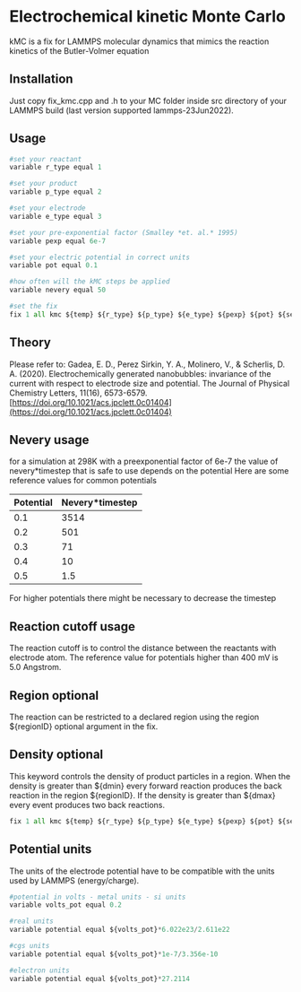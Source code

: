 # Electrochemical kinetic Monte Carlo

kMC is a fix for LAMMPS molecular dynamics that mimics the reaction kinetics of the Butler-Volmer equation

## Installation

Just copy fix_kmc.cpp and .h to your MC folder inside src directory of your LAMMPS build (last version supported lammps-23Jun2022).

## Usage

```python
#set your reactant
variable r_type equal 1

#set your product
variable p_type equal 2

#set your electrode
variable e_type equal 3

#set your pre-exponential factor (Smalley *et. al.* 1995)
variable pexp equal 6e-7

#set your electric potential in correct units
variable pot equal 0.1

#how often will the kMC steps be applied
variable nevery equal 50

#set the fix
fix 1 all kmc ${temp} ${r_type} ${p_type} ${e_type} ${pexp} ${pot} ${seed} ${nevery} ${rxn_cutoff}


```
## Theory
Please refer to:
Gadea, E. D., Perez Sirkin, Y. A., Molinero, V., & Scherlis, D. A. (2020). Electrochemically generated nanobubbles: invariance of the current with respect to electrode size and potential. The Journal of Physical Chemistry Letters, 11(16), 6573-6579.
[https://doi.org/10.1021/acs.jpclett.0c01404](https://doi.org/10.1021/acs.jpclett.0c01404)
## Nevery usage
for a simulation at 298K with a preexponential factor of 6e-7
the value of nevery*timestep that is safe to use depends on the potential
Here are some reference values for common potentials

| Potential | Nevery*timestep |
|-----------|-----------------|
| 0.1       | 3514            |
| 0.2       | 501             |
| 0.3       | 71              |
| 0.4       | 10              |
| 0.5       | 1.5             |

For higher potentials there might be necessary to decrease the timestep

## Reaction cutoff usage
The reaction cutoff is to control the distance between the reactants with electrode atom. The reference value for potentials higher than 400 mV is 5.0 Angstrom.

## Region optional
The reaction can be restricted to a declared region using the region ${regionID} optional argument in the fix.

## Density optional
This keyword controls the density of product particles in a region. When the density is greater than ${dmin} every forward reaction produces the back reaction in the region ${regionID}. If the density is greater than ${dmax} every event produces two back reactions.
```python
fix 1 all kmc ${temp} ${r_type} ${p_type} ${e_type} ${pexp} ${pot} ${seed} ${nevery} ${rxn_cutoff} density ${regionID} ${dmin} ${dmax}
```

## Potential units
The units of the electrode potential have to be compatible with the units used by LAMMPS (energy/charge).

```python
#potential in volts - metal units - si units
variable volts_pot equal 0.2

#real units
variable potential equal ${volts_pot}*6.022e23/2.611e22

#cgs units
variable potential equal ${volts_pot}*1e-7/3.356e-10

#electron units
variable potential equal ${volts_pot}*27.2114

```
